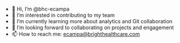 - 👋 Hi, I’m @bhc-ecampa
- 👀 I’m interested in contributing to my team
- 🌱 I’m currently learning more about analytics and Git collaboration
- 💞️ I’m looking forward to collaborating on projects and engagement
- 📫 How to reach me: ecampa@brighthealthcare.com

<!---
bhc-ecampa/bhc-ecampa is a ✨ special ✨ repository because its `README.md` (this file) appears on your GitHub profile.
You can click the Preview link to take a look at your changes.
--->
